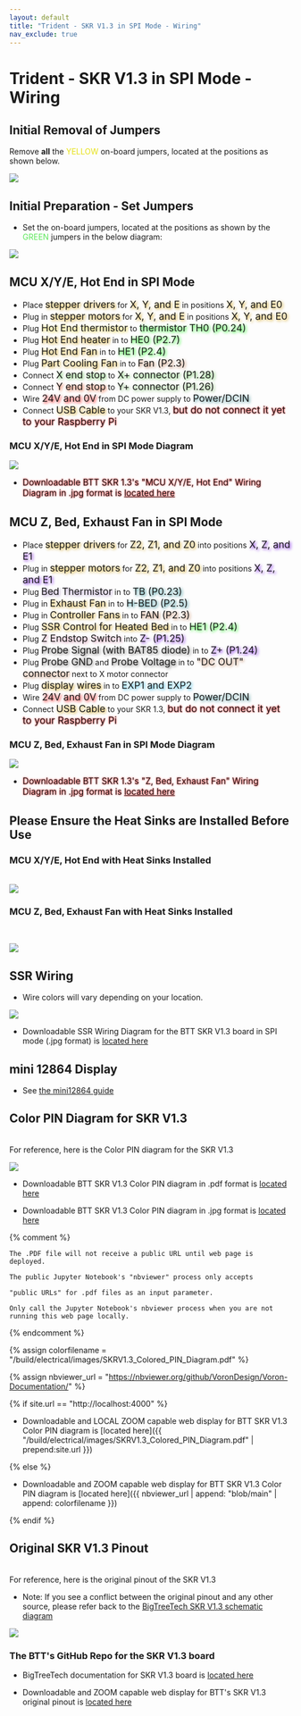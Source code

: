 ```yaml
---
layout: default
title: "Trident - SKR V1.3 in SPI Mode - Wiring"
nav_exclude: true
---
```


# Trident - SKR V1.3 in SPI Mode - Wiring

## Initial Removal of Jumpers

Remove **all** the <span style="color: #e6e114;">YELLOW</span> on-board jumpers, located at the positions as shown below.

![](./images/SKR_V1.3_PREP-Removal_150.png)

## Initial Preparation - Set Jumpers

* Set the on-board jumpers, located at the positions as shown by the <span style="color: #5ce75a;">GREEN</span> jumpers in the below diagram:

![](./images/SKR_V1.3_in_SPI_mode_PREP_150.png)

## MCU X/Y/E, Hot End in SPI Mode

* Place <span style="text-shadow: 2px 2px 5px #cc9900; font-size: 125%;">stepper drivers</span> for <span style="text-shadow: 2px 2px 5px #cc9900; font-size: 125%;">X, Y, and E</span> in positions <span style="text-shadow: 2px 2px 5px #cc9900; font-size: 125%;">X, Y, and E0</span>
* Plug in <span style="text-shadow: 2px 2px 5px #cc9900; font-size: 125%;">stepper motors</span> for <span style="text-shadow: 2px 2px 5px #cc9900; font-size: 125%;">X, Y, and E</span> in positions <span style="text-shadow: 2px 2px 5px #cc9900; font-size: 125%;">X, Y, and E0</span>
* Plug <span style="text-shadow: 2px 2px 5px #dcc623; font-size: 125%;">Hot End thermistor</span> to <span style="text-shadow: 2px 2px 5px #00ff00; font-size: 125%;">thermistor TH0 (P0.24)</span>
* Plug <span style="text-shadow: 2px 2px 5px #cc9900; font-size: 125%;">Hot End heater</span> in to <span style="text-shadow: 2px 2px 5px #00ff01; font-size: 125%;">HE0 (P2.7)</span>
* Plug <span style="text-shadow: 2px 2px 5px #cc9900; font-size: 125%;">Hot End Fan</span> in to <span style="text-shadow: 2px 2px 5px #00ff01; font-size: 125%;">HE1 (P2.4)</span>
* Plug <span style="text-shadow: 2px 2px 5px #cc9900; font-size: 125%;">Part Cooling Fan</span> in to <span style="text-shadow: 2px 2px 5px #b8754b; font-size: 125%;">Fan (P2.3)</span>
* Connect <span style="text-shadow: 2px 2px 5px #58b946; font-size: 125%;">X end stop</span> to <span style="text-shadow: 2px 2px 5px #58b946; font-size: 125%;">X+ connector (P1.28)</span>
* Connect <span style="text-shadow: 2px 2px 5px #e45223; font-size: 125%;">Y end stop</span> to <span style="text-shadow: 2px 2px 5px #71b05f; font-size: 125%;">Y+ connector (P1.26)</span>
* Wire <span style="text-shadow: 2px 2px 5px red; font-size: 125%;">24V and 0V</span> from DC power supply to <span style="text-shadow: 2px 2px 5px #4c959c; font-size: 125%;">Power/DCIN</span>
* Connect <span style="text-shadow: 2px 2px 5px #cc9900; font-size: 125%;">USB Cable</span> to your SKR V1.3, <span style="text-shadow: 0 0 3px #FF0000; font-size: 125%;">but do not connect it yet to your Raspberry Pi</span>

### MCU X/Y/E, Hot End in SPI Mode Diagram

![](./images/Trident_Wiring_Diagram_BTT_SKRV1.3_XYE_in_SPI_mode_150.jpg)

* <span style="text-shadow: 0 0 3px #FF0000; font-size: 110%;">Downloadable BTT SKR 1.3's "MCU X/Y/E, Hot End" Wiring Diagram in .jpg format is [located here](./images/Trident_Wiring_Diagram_BTT_SKRV1.3_XYE_in_SPI_mode_150.jpg)</span>

## MCU Z, Bed, Exhaust Fan in SPI Mode

* Place <span style="text-shadow: 2px 2px 5px #cc9900; font-size: 125%;">stepper drivers</span> for <span style="text-shadow: 2px 2px 5px #cc9900; font-size: 125%;">Z2, Z1, and Z0</span> into positions <span style="text-shadow: 2px 2px 5px #700aea; font-size: 125%;">X, Z, and E1</span>
* Plug in <span style="text-shadow: 2px 2px 5px #cc9900; font-size: 125%;">stepper motors</span> for <span style="text-shadow: 2px 2px 5px #cc9900; font-size: 125%;">Z2, Z1, and Z0</span> into positions <span style="text-shadow: 2px 2px 5px #700aea; font-size: 125%;">X, Z, and E1</span>
* Plug <span style="text-shadow: 2px 2px 5px #a286c0; font-size: 125%;">Bed Thermistor</span> in to <span style="text-shadow: 2px 2px 5px #0c7b84; font-size: 125%;">TB (P0.23)</span>
* Plug in <span style="text-shadow: 2px 2px 5px #cc9900; font-size: 125%;">Exhaust Fan</span> in to <span style="text-shadow: 2px 2px 5px #0e7a86; font-size: 125%;">H-BED (P2.5)</span>
* Plug in <span style="text-shadow: 2px 2px 5px #cc9900; font-size: 125%;">Controller Fans</span> in to <span style="text-shadow: 2px 2px 5px #b8754b; font-size: 125%;">FAN (P2.3)</span>
* Plug <span style="text-shadow: 2px 2px 5px #cc9900; font-size: 125%;">SSR Control for Heated Bed</span> in to <span style="text-shadow: 2px 2px 5px #00ff01; font-size: 125%;">HE1 (P2.4)</span>
* Plug <span style="text-shadow: 2px 2px 5px #d38aa8; font-size: 125%;">Z Endstop Switch</span> into <span style="text-shadow: 2px 2px 5px #710aef; font-size: 125%;">Z- (P1.25)</span>
* Plug <span style="text-shadow: 2px 2px 5px #6c6b69; font-size: 125%;">Probe Signal (with BAT85 diode)</span> in to <span style="text-shadow: 2px 2px 5px #710aef; font-size: 125%;">Z+ (P1.24)</span>
* Plug <span style="text-shadow: 2px 2px 5px #6c6b69; font-size: 125%;">Probe GND</span> and <span style="text-shadow: 2px 2px 5px #6c6b69; font-size: 125%;">Probe Voltage</span> in to <span style="text-shadow: 2px 2px 5px #b8754b; font-size: 125%;">"DC OUT" connector</span> next to X motor connector
* Plug <span style="text-shadow: 2px 2px 5px #cc9900; font-size: 125%;">display wires</span> in to <span style="text-shadow: 2px 2px 5px #2bb5e3; font-size: 125%;">EXP1 and EXP2</span>
* Wire <span style="text-shadow: 2px 2px 5px red; font-size: 125%;">24V and 0V</span> from DC power supply to <span style="text-shadow: 2px 2px 5px #4c959c; font-size: 125%;">Power/DCIN</span>
* Connect <span style="text-shadow: 2px 2px 5px #cc9900; font-size: 125%;">USB Cable</span> to your SKR 1.3, <span style="text-shadow: 0 0 3px #FF0000; font-size: 125%;">but do not connect it yet to your Raspberry Pi</span>

### MCU Z, Bed, Exhaust Fan in SPI Mode Diagram

![](./images/Trident_Wiring_Diagram_BTT_SKRV1.3_Z_in_SPI_mode_150.jpg)

* <span style="text-shadow: 0 0 3px #FF0000; font-size: 110%;">Downloadable BTT SKR 1.3's "Z, Bed, Exhaust Fan" Wiring Diagram in .jpg format is [located here](./images/Trident_Wiring_Diagram_BTT_SKRV1.3_Z_in_SPI_mode_150.jpg)</span>

## Please Ensure the Heat Sinks are Installed Before Use

### MCU X/Y/E, Hot End with Heat Sinks Installed
<span> <br> </span>
![](./images/SKR_V1.3_In_SPI_mode_Heatsinks1_150.png)

### MCU Z, Bed, Exhaust Fan with Heat Sinks Installed
<span> <br> </span>

![](./images/Trident_SKR_V13_in_SPI_mode_Heatsinks2_150.png)

## SSR Wiring

* Wire colors will vary depending on your location.

![](./images/btt-SKRV1.3inSPI-ssr-wiring.png)

* Downloadable SSR Wiring Diagram for the BTT SKR V1.3 board in SPI mode (.jpg format) is [located here](./images/btt-SKRV1.3inSPI-ssr-wiring.png)
<span> <br> </span>

## mini 12864 Display

* See [the mini12864 guide](./mini12864_klipper_guide.md)

<div> 

<!--### The Klipper Configuration file for SKR V1.3 board 

The Klipper Configuration file from VoronDesign/Voron-2 GitHub Repo for SKR V1.3 board is [located here](https://github.com/VoronDesign/Voron-2/blob/Voron2.4/firmware/klipper_configurations/SKR_1.3/Voron2_SKR_13_Config.cfg)
--> 
</div>

## Color PIN Diagram for SKR V1.3
<span> <br> </span>
For reference, here is the Color PIN diagram for the SKR V1.3
<span> <br> </span>

![](./images/SKRV1.3_Colored_PIN_Diagram_300.jpg)

* Downloadable BTT SKR V1.3 Color PIN diagram in .pdf format is [located here](./images/SKRV1.3_Colored_PIN_Diagram.pdf)

* Downloadable BTT SKR V1.3 Color PIN diagram in .jpg format is [located here](./images/SKRV1.3_Colored_PIN_Diagram_300.jpg)

{% comment %} 

    The .PDF file will not receive a public URL until web page is deployed.

    The public Jupyter Notebook's "nbviewer" process only accepts 

    "public URLs" for .pdf files as an input parameter.

    Only call the Jupyter Notebook's nbviewer process when you are not running this web page locally.

{% endcomment %}

{% assign colorfilename = "/build/electrical/images/SKRV1.3_Colored_PIN_Diagram.pdf" %}

{% assign nbviewer_url = "https://nbviewer.org/github/VoronDesign/Voron-Documentation/" %}

{% if site.url == "http://localhost:4000" %}

* Downloadable and LOCAL ZOOM capable web display for BTT SKR V1.3 Color PIN diagram is [located here]({{ "/build/electrical/images/SKRV1.3_Colored_PIN_Diagram.pdf" | prepend:site.url }}) 

{% else %}

* Downloadable and ZOOM capable web display for BTT SKR V1.3 Color PIN diagram is [located here]({{ nbviewer_url | append: "blob/main" | append: colorfilename }}) 

{% endif %}

## Original SKR V1.3 Pinout
<span> <br> </span>
For reference, here is the original pinout of the SKR V1.3

* Note: If you see a conflict between the original pinout and any other source, please refer back to the [BigTreeTech SKR V1.3 schematic diagram](https://github.com/bigtreetech/BIGTREETECH-SKR-V1.3/blob/master/BTT%20SKR%20V1.3/hardware/SKR-V1.3-SCH.pdf)
<span> <br> </span>

![](./images/original-SKR-V1.3-PIN_150.jpg)

### The BTT's GitHub Repo for the SKR V1.3 board

* BigTreeTech documentation for SKR V1.3 board is [located here](https://github.com/bigtreetech/BIGTREETECH-SKR-V1.3/tree/master/BTT%20SKR%20V1.3) 

* Downloadable and ZOOM capable web display for BTT's SKR V1.3 original pinout is [located here](http://nbviewer.jupyter.org/github/bigtreetech/BIGTREETECH-SKR-V1.3/blob/master/BTT%20SKR%20V1.3/hardware/SKR-V1.3-PIN.pdf)
